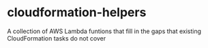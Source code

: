 # cloudformation-helpers
A collection of AWS Lambda funtions that fill in the gaps that existing CloudFormation tasks do not cover
